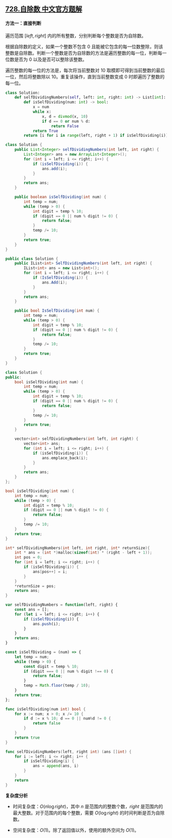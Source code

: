 ## [728.自除数 中文官方题解](https://leetcode.cn/problems/self-dividing-numbers/solutions/100000/zi-chu-shu-by-leetcode-solution-820g)

#### 方法一：直接判断

遍历范围 $[\textit{left}, \textit{right}]$ 内的所有整数，分别判断每个整数是否为自除数。

根据自除数的定义，如果一个整数不包含 $0$ 且能被它包含的每一位数整除，则该整数是自除数。判断一个整数是否为自除数的方法是遍历整数的每一位，判断每一位数是否为 $0$ 以及是否可以整除该整数。

遍历整数的每一位的方法是，每次将当前整数对 $10$ 取模即可得到当前整数的最后一位，然后将整数除以 $10$。重复该操作，直到当前整数变成 $0$ 时即遍历了整数的每一位。

```Python [sol1-Python3]
class Solution:
    def selfDividingNumbers(self, left: int, right: int) -> List[int]:
        def isSelfDividing(num: int) -> bool:
            x = num
            while x:
                x, d = divmod(x, 10)
                if d == 0 or num % d:
                    return False
            return True
        return [i for i in range(left, right + 1) if isSelfDividing(i)]
```

```Java [sol1-Java]
class Solution {
    public List<Integer> selfDividingNumbers(int left, int right) {
        List<Integer> ans = new ArrayList<Integer>();
        for (int i = left; i <= right; i++) {
            if (isSelfDividing(i)) {
                ans.add(i);
            }
        }
        return ans;
    }

    public boolean isSelfDividing(int num) {
        int temp = num;
        while (temp > 0) {
            int digit = temp % 10;
            if (digit == 0 || num % digit != 0) {
                return false;
            }
            temp /= 10;
        }
        return true;
    }
}
```

```C# [sol1-C#]
public class Solution {
    public IList<int> SelfDividingNumbers(int left, int right) {
        IList<int> ans = new List<int>();
        for (int i = left; i <= right; i++) {
            if (IsSelfDividing(i)) {
                ans.Add(i);
            }
        }
        return ans;
    }

    public bool IsSelfDividing(int num) {
        int temp = num;
        while (temp > 0) {
            int digit = temp % 10;
            if (digit == 0 || num % digit != 0) {
                return false;
            }
            temp /= 10;
        }
        return true;
    }
}
```

```C++ [sol1-C++]
class Solution {
public:
    bool isSelfDividing(int num) {
        int temp = num;
        while (temp > 0) {
            int digit = temp % 10;
            if (digit == 0 || num % digit != 0) {
                return false;
            }
            temp /= 10;
        }
        return true;
    }

    vector<int> selfDividingNumbers(int left, int right) {
        vector<int> ans;
        for (int i = left; i <= right; i++) {
            if (isSelfDividing(i)) {
                ans.emplace_back(i);
            }
        }
        return ans;
    }
};
```

```C [sol1-C]
bool isSelfDividing(int num) {
    int temp = num;
    while (temp > 0) {
        int digit = temp % 10;
        if (digit == 0 || num % digit != 0) {
            return false;
        }
        temp /= 10;
    }
    return true;
}

int* selfDividingNumbers(int left, int right, int* returnSize){
    int * ans = (int *)malloc(sizeof(int) * (right - left + 1));
    int pos = 0;
    for (int i = left; i <= right; i++) {
        if (isSelfDividing(i)) {
            ans[pos++] = i;
        }
    }
    *returnSize = pos;
    return ans;
}
```

```JavaScript [sol1-JavaScript]
var selfDividingNumbers = function(left, right) {
    const ans = [];
    for (let i = left; i <= right; i++) {
        if (isSelfDividing(i)) {
            ans.push(i);
        }
    }
    return ans;
}

const isSelfDividing = (num) => {
    let temp = num;
    while (temp > 0) {
        const digit = temp % 10;
        if (digit === 0 || num % digit !== 0) {
            return false;
        }
        temp = Math.floor(temp / 10);
    }
    return true;
};
```

```go [sol1-Golang]
func isSelfDividing(num int) bool {
    for x := num; x > 0; x /= 10 {
        if d := x % 10; d == 0 || num%d != 0 {
            return false
        }
    }
    return true
}

func selfDividingNumbers(left, right int) (ans []int) {
    for i := left; i <= right; i++ {
        if isSelfDividing(i) {
            ans = append(ans, i)
        }
    }
    return
}
```

**复杂度分析**

- 时间复杂度：$O(n \log \textit{right})$，其中 $n$ 是范围内的整数个数，$\textit{right}$ 是范围内的最大整数。对于范围内的每个整数，需要 $O(\log \textit{right})$ 的时间判断是否为自除数。

- 空间复杂度：$O(1)$。除了返回值以外，使用的额外空间为 $O(1)$。